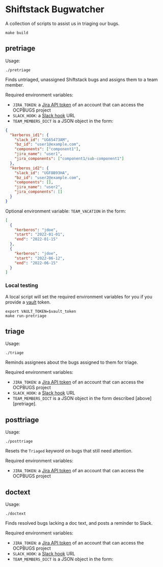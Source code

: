 # Shiftstack Bugwatcher

A collection of scripts to assist us in triaging our bugs.

```shell
make build
```

## pretriage

Usage:

```shell
./pretriage
```

Finds untriaged, unassigned Shiftstack bugs and assigns them to a team member.

Required environment variables:

* `JIRA_TOKEN`: a [Jira API token](https://issues.redhat.com/secure/ViewProfile.jspa?selectedTab=com.atlassian.pats.pats-plugin:jira-user-personal-access-tokens) of an account that can access the OCPBUGS project
* `SLACK_HOOK`: a [Slack hook](https://api.slack.com/messaging/webhooks) URL
* `TEAM_MEMBERS_DICT` is a JSON object in the form:

```json
{
  "kerberos_id1": {
    "slack_id": "UG65473AM",
    "bz_id": "user1@example.com",
    "components": ["component1"],
    "jira_name": "user1",
    "jira_components": ["component1/sub-component1"]
  },
  "kerberos_id2": {
    "slack_id": "UGF8B93HA",
    "bz_id": "user2@example.com",
    "components": [],
    "jira_name": "user2",
    "jira_components": []
  }
}
```

Optional environment variable: `TEAM_VACATION` in the form:

```json
[
  {
    "kerberos": "jdoe",
    "start": "2022-01-01",
    "end": "2022-01-15"
  },
  {
    "kerberos": "jdoe",
    "start": "2022-06-12",
    "end": "2022-06-15"
  }
]
```

### Local testing

A local script will set the required environment variables for you if you
provide a [vault](https://vault.ci.openshift.org) token.

```shell
export VAULT_TOKEN=$vault_token
make run-pretriage
```

## triage

Usage:

```shell
./triage
```

Reminds assignees about the bugs assigned to them for triage.

Required environment variables:

* `JIRA_TOKEN`: a [Jira API token](https://issues.redhat.com/secure/ViewProfile.jspa?selectedTab=com.atlassian.pats.pats-plugin:jira-user-personal-access-tokens) of an account that can access the OCPBUGS project
* `SLACK_HOOK`: a [Slack hook](https://api.slack.com/messaging/webhooks) URL
* `TEAM_MEMBERS_DICT` is a JSON object in the form described [above][pretriage].

## posttriage

Usage:

```shell
./posttriage
```

Resets the `Triaged` keyword on bugs that still need attention.

Required environment variables:

* `JIRA_TOKEN`: a [Jira API token](https://issues.redhat.com/secure/ViewProfile.jspa?selectedTab=com.atlassian.pats.pats-plugin:jira-user-personal-access-tokens) of an account that can access the OCPBUGS project

## doctext

Usage:

```shell
./doctext
```

Finds resolved bugs lacking a doc text, and posts a reminder to Slack.

Required environment variables:

* `JIRA_TOKEN`: a [Jira API token](https://issues.redhat.com/secure/ViewProfile.jspa?selectedTab=com.atlassian.pats.pats-plugin:jira-user-personal-access-tokens) of an account that can access the OCPBUGS project
* `SLACK_HOOK`: a [Slack hook](https://api.slack.com/messaging/webhooks) URL
* `TEAM_MEMBERS_DICT` is a JSON object in the form:
